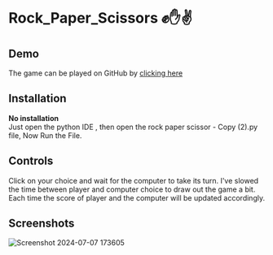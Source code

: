 # Rock_Paper_Scissors ✊✋✌️


## Demo

The game can be played on GitHub by [clicking here](https://rushithagudipudi.github.io/Rock-Paper-Scissors/)

## Installation

**No installation**   
Just open the python IDE , then open the rock paper scissor - Copy (2).py file, Now Run the File.

## Controls

Click on your choice and wait for the computer to take its turn. I've slowed the time between player and computer choice to draw out the game a bit. Each time the score of player and the computer will be updated accordingly.


## Screenshots
![Screenshot 2024-07-07 173605](https://github.com/rushithagudipudi/Rock_Paper_Scissors/assets/108623427/cb4cc1d9-a328-4804-af17-f00645ace341)
